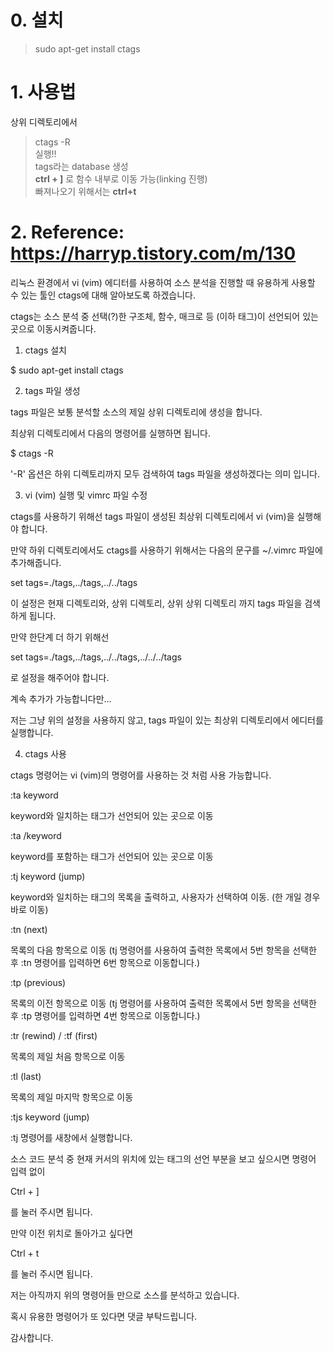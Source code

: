 # 0. 설치
> sudo apt-get install ctags

# 1. 사용법
상위 디렉토리에서 
> ctags -R  
실행!!  
tags라는 database 생성  
**ctrl + ]** 로 함수 내부로 이동 가능(linking 진행)  
빠져나오기 위해서는 **ctrl+t**  

# 2. Reference: https://harryp.tistory.com/m/130  
리눅스 환경에서 vi (vim) 에디터를 사용하여 소스 분석을 진행할 때 유용하게 사용할 수 있는 툴인 ctags에 대해 알아보도록 하겠습니다.  



ctags는 소스 분석 중 선택(?)한 구조체, 함수, 매크로 등 (이하 태그)이 선언되어 있는 곳으로 이동시켜줍니다.



1. ctags 설치



$ sudo apt-get install ctags





2. tags 파일 생성



tags 파일은 보통 분석할 소스의 제일 상위 디렉토리에 생성을 합니다.



최상위 디렉토리에서 다음의 명령어를 실행하면 됩니다.



$ ctags -R



'-R' 옵션은 하위 디렉토리까지 모두 검색하여 tags 파일을 생성하겠다는 의미 입니다.





3. vi (vim) 실행 및 vimrc 파일 수정



ctags를 사용하기 위해선 tags 파일이 생성된 최상위 디렉토리에서 vi (vim)을 실행해야 합니다.



만약 하위 디렉토리에서도 ctags를 사용하기 위해서는 다음의 문구를 ~/.vimrc 파일에 추가해줍니다.



set tags=./tags,../tags,../../tags



이 설정은 현재 디렉토리와, 상위 디렉토리, 상위 상위 디렉토리 까지 tags 파일을 검색하게 됩니다.



만약 한단계 더 하기 위해선



set tags=./tags,../tags,../../tags,../../../tags



로 설정을 해주어야 합니다.



계속 추가가 가능합니다만...



저는 그냥 위의 설정을 사용하지 않고, tags 파일이 있는 최상위 디렉토리에서 에디터를 실행합니다.





4. ctags 사용



ctags 명령어는 vi (vim)의 명령어를 사용하는 것 처럼 사용 가능합니다.



:ta keyword



keyword와 일치하는 태그가 선언되어 있는 곳으로 이동



:ta /keyword



keyword를 포함하는 태그가 선언되어 있는 곳으로 이동





:tj keyword (jump)



keyword와 일치하는 태그의 목록을 출력하고, 사용자가 선택하여 이동. (한 개일 경우 바로 이동)



:tn (next)



목록의 다음 항목으로 이동 (tj 명령어를 사용하여 출력한 목록에서 5번 항목을 선택한 후 :tn 명령어를 입력하면 6번 항목으로 이동합니다.)



:tp (previous)



목록의 이전 항목으로 이동 (tj 명령어를 사용하여 출력한 목록에서 5번 항목을 선택한 후 :tp 명령어를 입력하면 4번 항목으로 이동합니다.)



:tr (rewind) / :tf (first)



목록의 제일 처음 항목으로 이동



:tl (last)



목록의 제일 마지막 항목으로 이동



:tjs keyword (jump)



:tj 명령어를 새창에서 실행합니다.



소스 코드 분석 중 현재 커서의 위치에 있는 태그의 선언 부분을 보고 싶으시면 명령어 입력 없이



Ctrl + ]



를 눌러 주시면 됩니다.



만약 이전 위치로 돌아가고 싶다면



Ctrl + t



를 눌러 주시면 됩니다.





저는 아직까지 위의 명령어들 만으로 소스를 분석하고 있습니다.



혹시 유용한 명령어가 또 있다면 댓글 부탁드립니다.



감사합니다.
